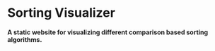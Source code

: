 # Sorting Visualizer

**A static website for visualizing different comparison based sorting algorithms.**

